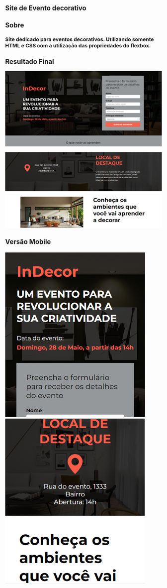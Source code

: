 ## Site de Evento decorativo

## Sobre

### Site dedicado para eventos decorativos. Utilizando somente HTML e CSS com a utilização das propriedades do flexbox.

## Resultado Final

![image](https://raw.githubusercontent.com/Gabriel-Silvaa/indecor_html/main/img/screen/01.png)

![image](https://raw.githubusercontent.com/Gabriel-Silvaa/indecor_html/main/img/screen/02.png)


## Versão Mobile

![image](https://raw.githubusercontent.com/Gabriel-Silvaa/indecor_html/main/img/screen/mob_01.png) ![image](https://raw.githubusercontent.com/Gabriel-Silvaa/indecor_html/main/img/screen/mob_02.png)





